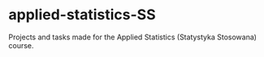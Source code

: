 # applied-statistics-SS
Projects and tasks made for the Applied Statistics (Statystyka Stosowana) course.
